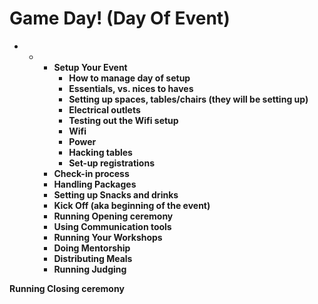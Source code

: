 # Game Day! \(Day Of Event\)



* * * **Setup Your Event**
      * **How to manage day of setup** 
      * **Essentials, vs. nices to haves**
      * **Setting up spaces, tables/chairs \(they will be setting up\)**
      * **Electrical outlets**
      * **Testing out the Wifi setup**
      * **Wifi** 
      * **Power**
      * **Hacking tables**
      * **Set-up registrations**
    * **Check-in process** 
    * **Handling Packages**
    * **Setting up Snacks and drinks**
    * **Kick Off \(aka beginning of the event\)**
    * **Running Opening ceremony**
    * **Using Communication tools**
    * **Running Your Workshops**
    * **Doing Mentorship**
    * **Distributing Meals**
    * **Running Judging** 

**Running Closing ceremony**

